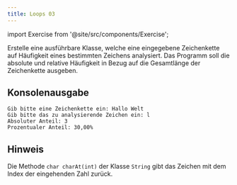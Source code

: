 ```yaml
---
title: Loops 03
---
```


import Exercise from '@site/src/components/Exercise';

Erstelle eine ausführbare Klasse, welche eine eingegebene Zeichenkette auf 
Häufigkeit eines bestimmten Zeichens analysiert. Das Programm soll die absolute
und relative Häufigkeit in Bezug auf die Gesamtlänge der Zeichenkette ausgeben.

## Konsolenausgabe

```console
Gib bitte eine Zeichenkette ein: Hallo Welt
Gib bitte das zu analysierende Zeichen ein: l
Absoluter Anteil: 3
Prozentualer Anteil: 30,00%
```

## Hinweis
Die Methode `char charAt(int)` der Klasse `String` gibt das Zeichen mit dem 
Index der eingehenden Zahl zurück.

<Exercise pullRequest="16" branchSuffix="loops/03" />
